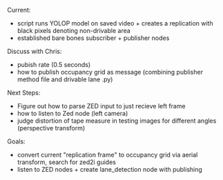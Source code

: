 Current: 
- script runs YOLOP model on saved video + creates a replication with black pixels denoting non-drivable area
- established bare bones subscriber + publisher nodes

Discuss with Chris:
- pubish rate (0.5 seconds)
- how to publish occupancy grid as message (combining publisher method file and drivable lane .py)

Next Steps: 
- Figure out how to parse ZED input to just recieve left frame
- how to listen to Zed node (left camera)
- judge distortion of tape measure in testing images for different angles (perspective transform)

Goals: 
- convert current "replication frame" to occupancy grid via aerial transform, search for zed2i guides
- listen to ZED nodes + create lane_detection node with publishing

